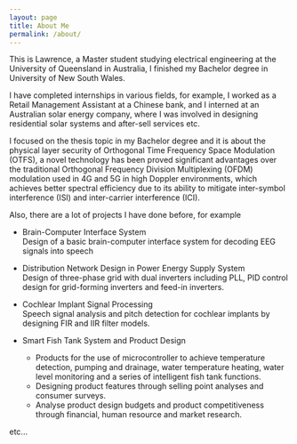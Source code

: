 ```yaml
---
layout: page
title: About Me
permalink: /about/
---
```


This is Lawrence, a Master student studying electrical engineering at the University of Queensland in Australia, I finished my Bachelor degree in University of New South Wales.<br>

I have completed internships in various fields, for example, I worked as a Retail Management Assistant at a Chinese bank, and I interned at an Australian solar energy company, where I was involved in designing residential solar systems and after-sell services etc.<br>

I focused on the thesis topic in my Bachelor degree and it is about the physical layer security of Orthogonal Time Frequency Space Modulation (OTFS), a novel technology has been proved significant advantages over the traditional Orthogonal Frequency Division Multiplexing (OFDM) modulation used in 4G and 5G in high Doppler environments, which achieves better spectral efficiency due to its ability to mitigate inter-symbol interference (ISI) and inter-carrier interference (ICI). <br>

Also, there are a lot of projects I have done before, for example<br>
- Brain-Computer Interface System<br>
Design of a basic brain-computer interface system for decoding EEG signals into speech<br>

- Distribution Network Design in Power Energy Supply System<br>
Design of three-phase grid with dual inverters including PLL, PID control design for grid-forming inverters and feed-in inverters.<br>

- Cochlear Implant Signal Processing<br>
Speech signal analysis and pitch detection for cochlear implants by designing FIR and IIR filter models.<br>

- Smart Fish Tank System and Product Design<br>
  - Products for the use of microcontroller to achieve temperature detection, pumping and drainage, water temperature heating, water level monitoring and a series of intelligent fish tank functions.<br>
  - Designing product features through selling point analyses and consumer surveys.<br>
  - Analyse product design budgets and product competitiveness through financial, human resource and market research.<br>

etc...<br>

